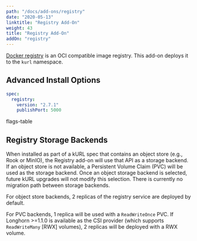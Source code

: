 ```yaml
---
path: "/docs/add-ons/registry"
date: "2020-05-13"
linktitle: "Registry Add-On"
weight: 43
title: "Registry Add-On"
addOn: "registry"
---
```


[Docker registry](https://github.com/docker/distribution) is an OCI compatible image registry.
This add-on deploys it to the `kurl` namespace.

## Advanced Install Options

```yaml
spec:
  registry:
    version: "2.7.1"
    publishPort: 5000
```

flags-table

## Registry Storage Backends 

When installed as part of a kURL spec that contains an object store (e.g., Rook or MinIO), the Registry add-on will use that API as a storage backend.
If an object store is not available, a Persistent Volume Claim (PVC) will be used as the storage backend.
Once an object storage backend is selected, future kURL upgrades will not modify this selection.
There is currently no migration path between storage backends.

For object store backends, 2 replicas of the registry service are deployed by default.

For PVC backends, 1 replica will be used with a `ReadWriteOnce` PVC. 
If Longhorn >=1.1.0 is available as the CSI provider (which supports `ReadWriteMany` [RWX] volumes), 2 replicas will be deployed with a RWX volume. 
